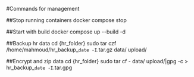 #Commands for management

##Stop running containers
docker compose stop

##Start with build
docker compose up --build -d

##Backup hr data
cd {hr_folder}
sudo tar czf /home/mahmoud/hr_backup_`date -I`.tar.gz data/ upload/

##Encrypt and zip data
cd {hr_folder}
sudo tar cf - data/ upload/|gpg -c > hr_backup_`date -I`.tar.gpg

